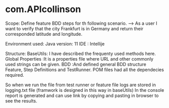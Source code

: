 # com.APIcollinson
Scope: Define feature BDD steps for th following scenario.
 --> As a user I want to verify that the city Frankfurt is in Germany and return their corresponded latitude and longitude.

Environment used:
 Java version: 11 
 IDE :         Intellije
 
 Structure:
 BaseUtils: I have described the frequenty used methods here.
 Global Properties :It is a properties file where URL and other commonly used strings can be given.
 BDD :And defined general BDD structure
 Feature,
 Step Definitions and 
 TestRunner.
 POM files had all the dependecies required.

 So when we run the file from test runner or feature file logs are stored in logging.txt file (framwork is designed in this way in baseUtils)
 In the console report is generated and can use link by copying and pasting in browser to see the results.
 
